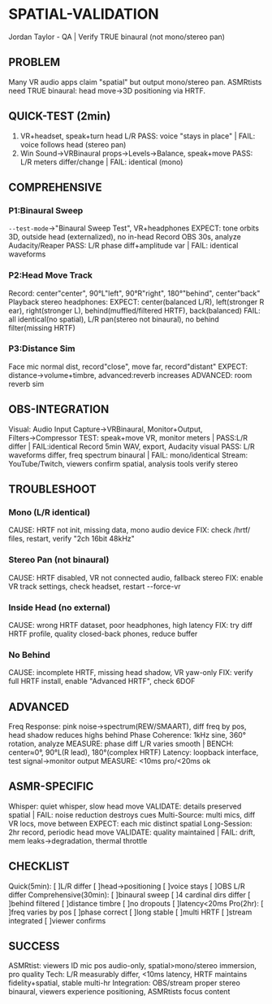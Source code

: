 # SPATIAL-VALIDATION
Jordan Taylor - QA | Verify TRUE binaural (not mono/stereo pan)

## PROBLEM
Many VR audio apps claim "spatial" but output mono/stereo pan. ASMRtists need TRUE binaural: head move→3D positioning via HRTF.

## QUICK-TEST (2min)
1. VR+headset, speak+turn head L/R
   PASS: voice "stays in place" | FAIL: voice follows head (stereo pan)
2. Win Sound→VRBinaural props→Levels→Balance, speak+move
   PASS: L/R meters differ/change | FAIL: identical (mono)

## COMPREHENSIVE
### P1:Binaural Sweep
`--test-mode`→"Binaural Sweep Test", VR+headphones
EXPECT: tone orbits 3D, outside head (externalized), no in-head
Record OBS 30s, analyze Audacity/Reaper
PASS: L/R phase diff+amplitude var | FAIL: identical waveforms

### P2:Head Move Track
Record: center"center", 90°L"left", 90°R"right", 180°"behind", center"back"
Playback stereo headphones:
EXPECT: center(balanced L/R), left(stronger R ear), right(stronger L), behind(muffled/filtered HRTF), back(balanced)
FAIL: all identical(no spatial), L/R pan(stereo not binaural), no behind filter(missing HRTF)

### P3:Distance Sim
Face mic normal dist, record"close", move far, record"distant"
EXPECT: distance→volume+timbre, advanced:reverb increases
ADVANCED: room reverb sim

## OBS-INTEGRATION
Visual: Audio Input Capture→VRBinaural, Monitor+Output, Filters→Compressor
TEST: speak+move VR, monitor meters | PASS:L/R differ | FAIL:identical
Record 5min WAV, export, Audacity visual
PASS: L/R waveforms differ, freq spectrum binaural | FAIL: mono/identical
Stream: YouTube/Twitch, viewers confirm spatial, analysis tools verify stereo

## TROUBLESHOOT
### Mono (L/R identical)
CAUSE: HRTF not init, missing data, mono audio device
FIX: check /hrtf/ files, restart, verify "2ch 16bit 48kHz"

### Stereo Pan (not binaural)
CAUSE: HRTF disabled, VR not connected audio, fallback stereo
FIX: enable VR track settings, check headset, restart --force-vr

### Inside Head (no external)
CAUSE: wrong HRTF dataset, poor headphones, high latency
FIX: try diff HRTF profile, quality closed-back phones, reduce buffer

### No Behind
CAUSE: incomplete HRTF, missing head shadow, VR yaw-only
FIX: verify full HRTF install, enable "Advanced HRTF", check 6DOF

## ADVANCED
Freq Response: pink noise→spectrum(REW/SMAART), diff freq by pos, head shadow reduces highs behind
Phase Coherence: 1kHz sine, 360° rotation, analyze
MEASURE: phase diff L/R varies smooth | BENCH: center≈0°, 90°L(R lead), 180°(complex HRTF)
Latency: loopback interface, test signal→monitor output
MEASURE: <10ms pro/<20ms ok

## ASMR-SPECIFIC
Whisper: quiet whisper, slow head move
VALIDATE: details preserved spatial | FAIL: noise reduction destroys cues
Multi-Source: multi mics, diff VR locs, move between
EXPECT: each mic distinct spatial
Long-Session: 2hr record, periodic head move
VALIDATE: quality maintained | FAIL: drift, mem leaks→degradation, thermal throttle

## CHECKLIST
Quick(5min): [ ]L/R differ [ ]head→positioning [ ]voice stays [ ]OBS L/R differ
Comprehensive(30min): [ ]binaural sweep [ ]4 cardinal dirs differ [ ]behind filtered [ ]distance timbre [ ]no dropouts [ ]latency<20ms
Pro(2hr): [ ]freq varies by pos [ ]phase correct [ ]long stable [ ]multi HRTF [ ]stream integrated [ ]viewer confirms

## SUCCESS
ASMRtist: viewers ID mic pos audio-only, spatial>mono/stereo immersion, pro quality
Tech: L/R measurably differ, <10ms latency, HRTF maintains fidelity+spatial, stable multi-hr
Integration: OBS/stream proper stereo binaural, viewers experience positioning, ASMRtists focus content
